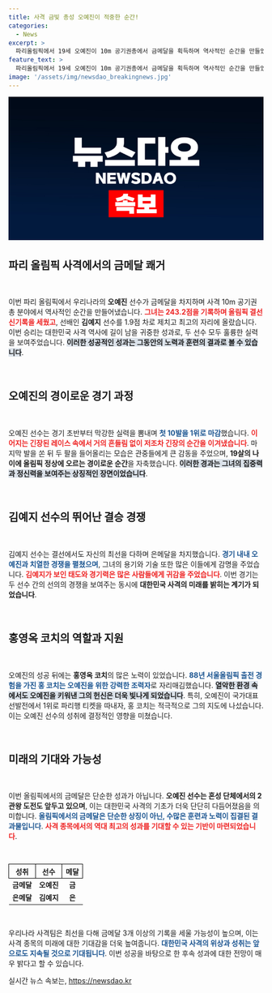 ```yaml
---
title: 사격 금빛 총성 오예진이 적중한 순간!
categories:
  - News
excerpt: >
  파리올림픽에서 19세 오예진이 10m 공기권총에서 금메달을 획득하며 역사적인 순간을 만들었습니다. 은메달은 김예지가 차지, 두 선수 간 치열한 경쟁이 펼쳐졌습니다.
feature_text: >
  파리올림픽에서 19세 오예진이 10m 공기권총에서 금메달을 획득하며 역사적인 순간을 만들었습니다. 은메달은 김예지가 차지, 두 선수 간 치열한 경쟁이 펼쳐졌습니다.
image: '/assets/img/newsdao_breakingnews.jpg'
---
```


<p><img src="/assets/img/newsdao_breakingnews.jpg" alt="bookingtag 속보" /></p>

<h2 data-ke-size="size26">파리 올림픽 사격에서의 금메달 쾌거</h2>

<p data-ke-size="size16">&nbsp;</p>

<p>이번 파리 올림픽에서 우리나라의 <b>오예진</b> 선수가 금메달을 차지하며 사격 10m 공기권총 분야에서 역사적인 순간을 만들어냈습니다. <b><span style="color: #ee2323;">그녀는 243.2점을 기록하며 올림픽 결선 신기록을 세웠고</span></b>, 선배인 <b>김예지</b> 선수를 1.9점 차로 제치고 최고의 자리에 올랐습니다. 이번 승리는 대한민국 사격 역사에 길이 남을 귀중한 성과로, 두 선수 모두 훌륭한 실력을 보여주었습니다. <b><span style="background-color: #21538527;">이러한 성공적인 성과는 그동안의 노력과 훈련의 결과로 볼 수 있습니다</span></b>. </p>

<p data-ke-size="size16">&nbsp;</p>

<h2 data-ke-size="size26">오예진의 경이로운 경기 과정</h2>

<p data-ke-size="size16">&nbsp;</p>

<p>오예진 선수는 경기 초반부터 막강한 실력을 뽐내며 <b><span style="color: #1a5490;">첫 10발을 1위로 마감</span></b>했습니다. <b><span style="color: #ee2323;">이어지는 긴장된 레이스 속에서 거의 흔들림 없이 저조차 긴장의 순간을 이겨냈습니다</span></b>. 마지막 발을 쏜 뒤 두 팔을 들어올리는 모습은 관중들에게 큰 감동을 주었으며, <b>19살의 나이에 올림픽 정상에 오르는 경이로운 순간</b>을 자축했습니다. <b><span style="background-color: #21538527;">이러한 경과는 그녀의 집중력과 정신력을 보여주는 상징적인 장면이었습니다</span></b>. </p>

<p data-ke-size="size16">&nbsp;</p>

<h2 data-ke-size="size26">김예지 선수의 뛰어난 결승 경쟁</h2>

<p data-ke-size="size16">&nbsp;</p>

<p>김예지 선수는 결선에서도 자신의 최선을 다하며 은메달을 차지했습니다. <b><span style="color: #1a5490;">경기 내내 오예진과 치열한 경쟁을 펼쳤으며</span></b>, 그녀의 용기와 기술 또한 많은 이들에게 감명을 주었습니다. <b><span style="color: #ee2323;">김예지가 보인 태도와 경기력은 많은 사람들에게 귀감을 주었습니다</span></b>. 이번 경기는 두 선수 간의 선의의 경쟁을 보여주는 동시에 <b>대한민국 사격의 미래를 밝히는 계기가 되었습니다</b>. </p>

<p data-ke-size="size16">&nbsp;</p>

<h2 data-ke-size="size26">홍영옥 코치의 역할과 지원</h2>

<p data-ke-size="size16">&nbsp;</p>

<p>오예진의 성공 뒤에는 <b>홍영옥 코치</b>의 많은 노력이 있었습니다. <b><span style="color: #1a5490;">88년 서울올림픽 출전 경험을 가진 홍 코치는 오예진을 위한 강력한 조력자</span></b>로 자리매김했습니다. <b><span style="background-color: #21538527;">열악한 환경 속에서도 오예진을 키워낸 그의 헌신은 더욱 빛나게 되었습니다</span></b>. 특히, 오예진이 국가대표 선발전에서 1위로 파리행 티켓을 따내자, 홍 코치는 적극적으로 그의 지도에 나섰습니다. 이는 오예진 선수의 성취에 결정적인 영향을 미쳤습니다. </p>

<p data-ke-size="size16">&nbsp;</p>

<h2 data-ke-size="size26">미래의 기대와 가능성</h2>

<p data-ke-size="size16">&nbsp;</p>

<p>이번 올림픽에서의 금메달은 단순한 성과가 아닙니다. <b>오예진 선수는 혼성 단체에서의 2관왕 도전도 앞두고 있으며</b>, 이는 대한민국 사격의 기초가 더욱 단단히 다듬어졌음을 의미합니다. <b><span style="color: #1a5490;">올림픽에서의 금메달은 단순한 상징이 아닌, 수많은 훈련과 노력이 집결된 결과물입니다</span></b>. <b><span style="color: #ee2323;">사격 종목에서의 역대 최고의 성과를 기대할 수 있는 기반이 마련되었습니다</span></b>. </p>

<p data-ke-size="size16">&nbsp;</p>

<table style="width: 100%; border-collapse: collapse;">
  <tr>
    <th style="text-align: center; border: 1px solid black;">성취</th>
    <th style="text-align: center; border: 1px solid black;">선수</th>
    <th style="text-align: center; border: 1px solid black;">메달</th>
  </tr>
  <tr>
    <td style="text-align: center; height: 17px;"><b>금메달</b></td>
    <td style="text-align: center; height: 17px;"><b>오예진</b></td>
    <td style="text-align: center; height: 17px;"><b>금</b></td>
  </tr>
  <tr>
    <td style="text-align: center; height: 17px;"><b>은메달</b></td>
    <td style="text-align: center; height: 17px;"><b>김예지</b></td>
    <td style="text-align: center; height: 17px;"><b>은</b></td>
  </tr>
</table>

<p data-ke-size="size16">&nbsp;</p>

<p>우리나라 사격팀은 최선을 다해 금메달 3개 이상의 기록을 세울 가능성이 높으며, 이는 사격 종목의 미래에 대한 기대감을 더욱 높여줍니다. <b><span style="color: #1a5490;">대한민국 사격의 위상과 성취는 앞으로도 지속될 것으로 기대됩니다</span></b>. 이번 성공을 바탕으로 한 후속 성과에 대한 전망이 매우 밝다고 할 수 있습니다.</p>
실시간 뉴스 속보는, <a href="https://newsdao.kr" rel="dofollow">https://newsdao.kr</a>


